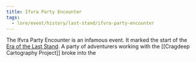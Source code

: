 ```yaml
---
title: Ifvra Party Encounter
tags:
  - lore/event/history/last-stand/ifvra-party-encounter
---
```


The Ifvra Party Encounter is an infamous event. It marked the start of the [Era of the Last Stand](index.md). A party of adventurers working with the [[Cragdeep Cartography Project]] broke into the 
